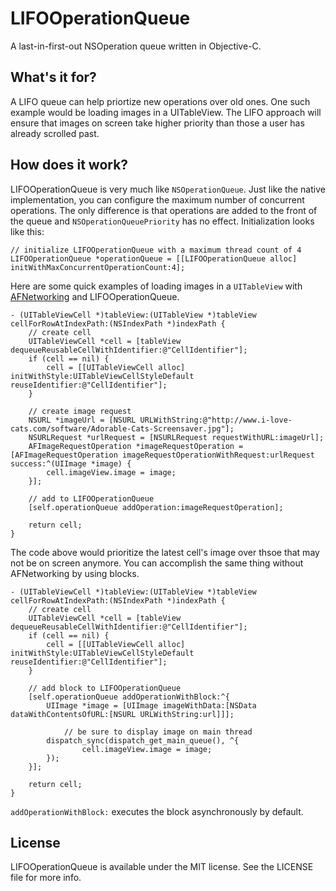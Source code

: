 LIFOOperationQueue
==================

A last-in-first-out NSOperation queue written in Objective-C.

What's it for?
-------------

A LIFO queue can help priortize new operations over old ones. One such example would be loading images in a UITableView. The LIFO approach will ensure that images on screen take higher priority than those a user has already scrolled past.

How does it work?
-----------------

LIFOOperationQueue is very much like `NSOperationQueue`. Just like the native implementation, you can configure the maximum number of concurrent operations. The only difference is that operations are added to the front of the queue and `NSOperationQueuePriority` has no effect. Initialization looks like this:

	// initialize LIFOOperationQueue with a maximum thread count of 4
	LIFOOperationQueue *operationQueue = [[LIFOOperationQueue alloc] initWithMaxConcurrentOperationCount:4];

Here are some quick examples of loading images in a `UITableView` with [AFNetworking](https://www.google.com/url?sa=t&rct=j&q=&esrc=s&source=web&cd=1&cad=rja&ved=0CEcQFjAA&url=https%3A%2F%2Fgithub.com%2FAFNetworking%2FAFNetworking&ei=jTwxUNnPNY6NigLmuYHoAw&usg=AFQjCNE6c3SnPVzdrmQ1-UQ5mEf8Kl9JXg&sig2=WtTzATbO_YTH888N5ZEcAQ) and LIFOOperationQueue.

	- (UITableViewCell *)tableView:(UITableView *)tableView cellForRowAtIndexPath:(NSIndexPath *)indexPath {
 		// create cell
	    UITableViewCell *cell = [tableView dequeueReusableCellWithIdentifier:@"CellIdentifier"];
	    if (cell == nil) {
	        cell = [[UITableViewCell alloc] initWithStyle:UITableViewCellStyleDefault reuseIdentifier:@"CellIdentifier"];
	    }
	    
		// create image request
	    NSURL *imageUrl = [NSURL URLWithString:@"http://www.i-love-cats.com/software/Adorable-Cats-Screensaver.jpg"];
    	NSURLRequest *urlRequest = [NSURLRequest requestWithURL:imageUrl];
    	AFImageRequestOperation *imageRequestOperation = [AFImageRequestOperation imageRequestOperationWithRequest:urlRequest success:^(UIImage *image) {
        	cell.imageView.image = image;
   	 	}];
    
		// add to LIFOOperationQueue
    	[self.operationQueue addOperation:imageRequestOperation];
	    
	    return cell;
	}

The code above would prioritize the latest cell's image over thsoe that may not be on screen anymore. You can accomplish the same thing without AFNetworking by using blocks.

	- (UITableViewCell *)tableView:(UITableView *)tableView cellForRowAtIndexPath:(NSIndexPath *)indexPath {
 		// create cell
	    UITableViewCell *cell = [tableView dequeueReusableCellWithIdentifier:@"CellIdentifier"];
	    if (cell == nil) {
	        cell = [[UITableViewCell alloc] initWithStyle:UITableViewCellStyleDefault reuseIdentifier:@"CellIdentifier"];
	    }

	    // add block to LIFOOperationQueue
	    [self.operationQueue addOperationWithBlock:^{
			UIImage *image = [UIImage imageWithData:[NSData dataWithContentsOfURL:[NSURL URLWithString:url]]];
		        
		        // be sure to display image on main thread
			dispatch_sync(dispatch_get_main_queue(), ^{
		    	    cell.imageView.image = image;
			});
	    }];
	    
	    return cell;
	}

`addOperationWithBlock:` executes the block asynchronously by default.

License
-------
LIFOOperationQueue is available under the MIT license. See the LICENSE file for more info.
